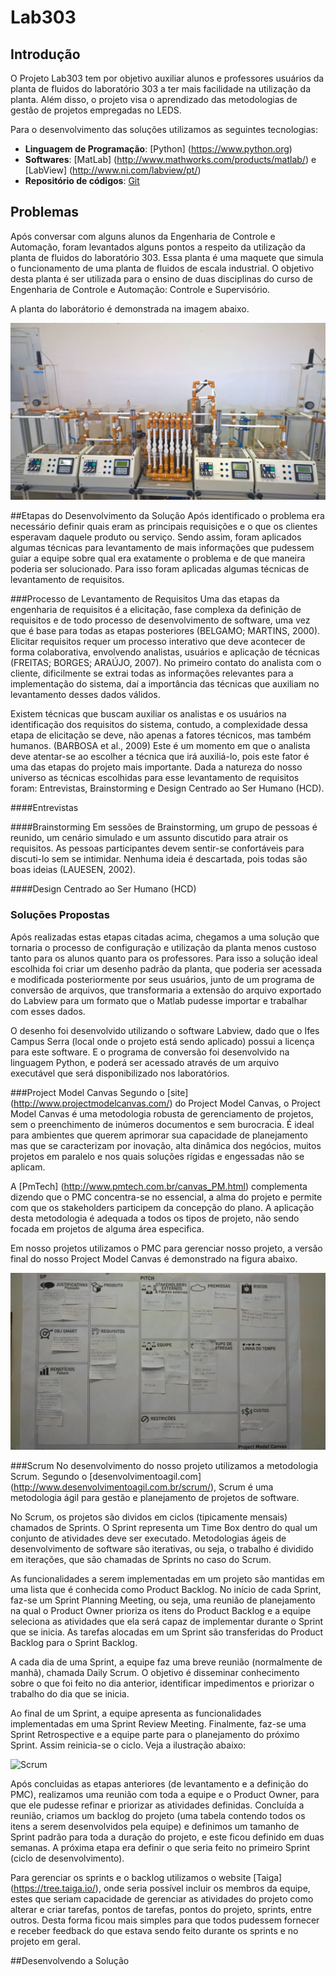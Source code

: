# Lab303
## Introdução
O Projeto Lab303 tem por objetivo auxiliar alunos e professores usuários da planta de fluidos do laboratório 303 a ter mais facilidade na utilização da planta. Além disso, o projeto visa o aprendizado das metodologias de gestão de projetos empregadas no LEDS.

Para o desenvolvimento das soluções utilizamos as seguintes tecnologias:

* __Linguagem de Programação__: [Python] (https://www.python.org) 
* __Softwares__: [MatLab] (http://www.mathworks.com/products/matlab/) e [LabView] (http://www.ni.com/labview/pt/)
* __Repositório de códigos__: [Git](https://git-scm.com)

## Problemas
Após conversar com alguns alunos da Engenharia de Controle e Automação, foram levantados alguns pontos a respeito da utilização da planta de fluidos do laboratório 303. Essa planta é uma maquete que simula o funcionamento de uma planta de fluidos de escala industrial. O objetivo desta planta é ser utilizada para o ensino de duas disciplinas do curso de Engenharia de Controle e Automação: Controle e Supervisório.

A planta do laborátorio é demonstrada na imagem abaixo.

![Planta Lab 303](https://github.com/LEDS/Lab303/blob/master/Imagens/PlantaSupervisorio.jpg "Planta do Lab 303")

##Etapas do Desenvolvimento da Solução
Após identificado o problema era necessário definir quais eram as principais requisições e o que os clientes esperavam daquele produto ou serviço. Sendo assim, foram aplicados algumas técnicas para levantamento de mais informações que pudessem guiar a equipe sobre qual era exatamente o problema e de que maneira poderia ser solucionado. Para isso foram aplicadas algumas técnicas de levantamento de requisitos.

###Processo de Levantamento de Requisitos
Uma das etapas da engenharia de requisitos é a elicitação, fase complexa da definição de requisitos e de todo processo de desenvolvimento de software, uma vez que é base para todas as etapas posteriores (BELGAMO; MARTINS, 2000). Elicitar requisitos requer um processo interativo que deve acontecer de forma colaborativa, envolvendo analistas, usuários e aplicação de técnicas (FREITAS; BORGES; ARAÚJO, 2007). No primeiro contato do analista com o cliente, dificilmente se extrai todas as informações relevantes para a
implementação do sistema, daí a importância das técnicas que auxiliam no levantamento desses dados válidos.

Existem técnicas que buscam auxiliar os analistas e os usuários na identificação dos requisitos do sistema, contudo, a complexidade dessa etapa de elicitação se deve, não apenas a fatores técnicos, mas também humanos. (BARBOSA et al., 2009) Este é um momento em que o analista deve atentar-se ao escolher a técnica que irá auxiliá-lo, pois este fator é uma das etapas do projeto mais importante. Dada a natureza do nosso universo as técnicas escolhidas para esse levantamento de requisitos foram: Entrevistas, Brainstorming e Design Centrado ao Ser Humano (HCD).

####Entrevistas


####Brainstorming
Em sessões de Brainstorming, um grupo de pessoas é reunido, um cenário simulado e um assunto discutido para atrair os requisitos. As pessoas participantes devem sentir-se confortáveis para discuti-lo sem se intimidar. Nenhuma ideia é descartada, pois todas são boas
ideias (LAUESEN, 2002).

####Design Centrado ao Ser Humano (HCD)


### Soluções Propostas
Após realizadas estas etapas citadas acima, chegamos a uma solução que tornaria o processo de configuração e utilização da planta menos custoso tanto para os alunos quanto para os professores. Para isso a solução ideal escolhida foi criar um desenho padrão da planta, que poderia ser acessada e modificada posteriormente por seus usuários, junto de um programa de conversão de arquivos, que transformaria a extensão do arquivo exportado do Labview para um formato que o Matlab pudesse importar e trabalhar com esses dados.

O desenho foi desenvolvido utilizando o software Labview, dado que o Ifes Campus Serra (local onde o projeto está sendo aplicado) possui a licença para este software. E o programa de conversão foi desenvolvido na linguagem Python, e poderá ser acessado através de um arquivo executável que será disponibilizado nos laboratórios.

###Project Model Canvas
Segundo o [site] (http://www.projectmodelcanvas.com/) do Project Model Canvas, o Project Model Canvas é uma metodologia robusta de gerenciamento de projetos, sem o preenchimento de inúmeros documentos e sem burocracia. É ideal para ambientes que querem aprimorar sua capacidade de planejamento mas que se caracterizam por inovação, alta dinâmica dos negócios, muitos projetos em paralelo e nos quais soluções rígidas e engessadas não se aplicam.

A [PmTech] (http://www.pmtech.com.br/canvas_PM.html) complementa dizendo que o PMC concentra-se no essencial, a alma do projeto e permite com que os stakeholders participem da concepção do plano. A aplicação desta metodologia é adequada a todos os tipos de projeto, não sendo focada em projetos de alguma área especifica.

Em nosso projetos utilizamos o PMC para gerenciar nosso projeto, a versão final do nosso Project Model Canvas é demonstrado na figura abaixo.

![PMC](https://github.com/LEDS/Lab303/blob/master/Imagens/ProjectModelCanvas.jpg "PMC")

###Scrum
No desenvolvimento do nosso projeto utilizamos a metodologia Scrum. Segundo o [desenvolvimentoagil.com] (http://www.desenvolvimentoagil.com.br/scrum/), Scrum é uma metodologia ágil para gestão e planejamento de projetos de software.

No Scrum, os projetos são dividos em ciclos (tipicamente mensais) chamados de Sprints. O Sprint representa um Time Box dentro do qual um conjunto de atividades deve ser executado. Metodologias ágeis de desenvolvimento de software são iterativas, ou seja, o trabalho é dividido em iterações, que são chamadas de Sprints no caso do Scrum.

As funcionalidades a serem implementadas em um projeto são mantidas em uma lista que é conhecida como Product Backlog. No início de cada Sprint, faz-se um Sprint Planning Meeting, ou seja, uma reunião de planejamento na qual o Product Owner prioriza os itens do Product Backlog e a equipe seleciona as atividades que ela será capaz de implementar durante o Sprint que se inicia. As tarefas alocadas em um Sprint são transferidas do Product Backlog para o Sprint Backlog.

A cada dia de uma Sprint, a equipe faz uma breve reunião (normalmente de manhã), chamada Daily Scrum. O objetivo é disseminar conhecimento sobre o que foi feito no dia anterior, identificar impedimentos e priorizar o trabalho do dia que se inicia.

Ao final de um Sprint, a equipe apresenta as funcionalidades implementadas em uma Sprint Review Meeting. Finalmente, faz-se uma Sprint Retrospective e a equipe parte para o planejamento do próximo Sprint. Assim reinicia-se o ciclo. Veja a ilustração abaixo:

![Scrum](http://www.desenvolvimentoagil.com.br/images/scrum/ciclo_scrum.gif "Scrum")

Após concluidas as etapas anteriores (de levantamento e a definição do PMC), realizamos uma reunião com toda a equipe e o Product Owner, para que ele pudesse refinar e priorizar as atividades definidas. Concluída a reunião, criamos um backlog do projeto (uma tabela contendo todos os itens a serem desenvolvidos pela equipe) e definimos um tamanho de Sprint padrão para toda a duração do projeto, e este ficou definido em duas semanas. A próxima etapa era definir o que seria feito no primeiro Sprint (ciclo de desenvolvimento). 

Para gerenciar os sprints e o backlog utilizamos o website [Taiga] (https://tree.taiga.io/), onde seria possível incluir os membros da equipe, estes que seriam capacidade de gerenciar as atividades do projeto como alterar e criar tarefas, pontos de tarefas, pontos do projeto, sprints, entre outros. Desta forma ficou mais simples para que todos pudessem fornecer e receber feedback do que estava sendo feito durante os sprints e no projeto em geral.

##Desenvolvendo a Solução
